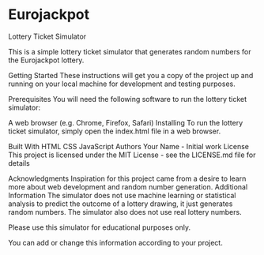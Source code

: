 # Eurojackpot
Lottery Ticket Simulator

This is a simple lottery ticket simulator that generates random numbers for the Eurojackpot lottery.

Getting Started
These instructions will get you a copy of the project up and running on your local machine for development and testing purposes.

Prerequisites
You will need the following software to run the lottery ticket simulator:

A web browser (e.g. Chrome, Firefox, Safari)
Installing
To run the lottery ticket simulator, simply open the index.html file in a web browser.

Built With
HTML
CSS
JavaScript
Authors
Your Name - Initial work
License
This project is licensed under the MIT License - see the LICENSE.md file for details

Acknowledgments
Inspiration for this project came from a desire to learn more about web development and random number generation.
Additional Information
The simulator does not use machine learning or statistical analysis to predict the outcome of a lottery drawing, it just generates random numbers. The simulator also does not use real lottery numbers.

Please use this simulator for educational purposes only.

You can add or change this information according to your project.
